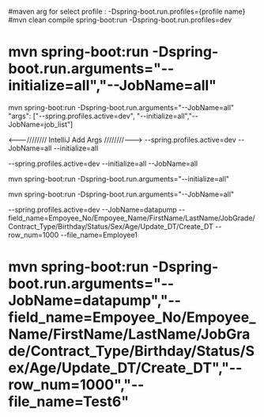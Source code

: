 
#maven arg for select profile : -Dspring-boot.run.profiles={profile name}
#mvn clean compile spring-boot:run -Dspring-boot.run.profiles=dev

# mvn spring-boot:run -Dspring-boot.run.arguments="--initialize=all","--JobName=all"
mvn spring-boot:run -Dspring-boot.run.arguments="--JobName=all"
"args": ["--spring.profiles.active=dev", "--initialize=all","--JobName=job_list"]


<---//////// IntelliJ Add Args ////////--->
--spring.profiles.active=dev --JobName=all --initialize=all

--spring.profiles.active=dev --initialize=all --JobName=all


mvn spring-boot:run -Dspring-boot.run.arguments="--initialize=all"

mvn spring-boot:run -Dspring-boot.run.arguments="--JobName=all"

--spring.profiles.active=dev --JobName=datapump --field_name=Empoyee_No/Empoyee_Name/FirstName/LastName/JobGrade/Contract_Type/Birthday/Status/Sex/Age/Update_DT/Create_DT --row_num=1000 --file_name=Employee1
# mvn spring-boot:run -Dspring-boot.run.arguments="--JobName=datapump","--field_name=Empoyee_No/Empoyee_Name/FirstName/LastName/JobGrade/Contract_Type/Birthday/Status/Sex/Age/Update_DT/Create_DT","--row_num=1000","--file_name=Test6"


